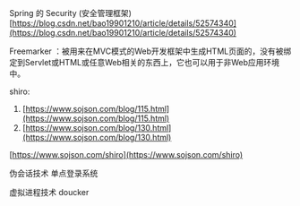  Spring  的 Security (安全管理框架)[https://blog.csdn.net/bao19901210/article/details/52574340](https://blog.csdn.net/bao19901210/article/details/52574340)

Freemarker ：被用来在MVC模式的Web开发框架中生成HTML页面的，没有被绑定到Servlet或HTML或任意Web相关的东西上，它也可以用于非Web应用环境中。

shiro:

1. [https://www.sojson.com/blog/115.html](https://www.sojson.com/blog/115.html)
2. [https://www.sojson.com/blog/130.html](https://www.sojson.com/blog/130.html)

[https://www.sojson.com/shiro](https://www.sojson.com/shiro)

伪会话技术  单点登录系统

虚拟进程技术 doucker